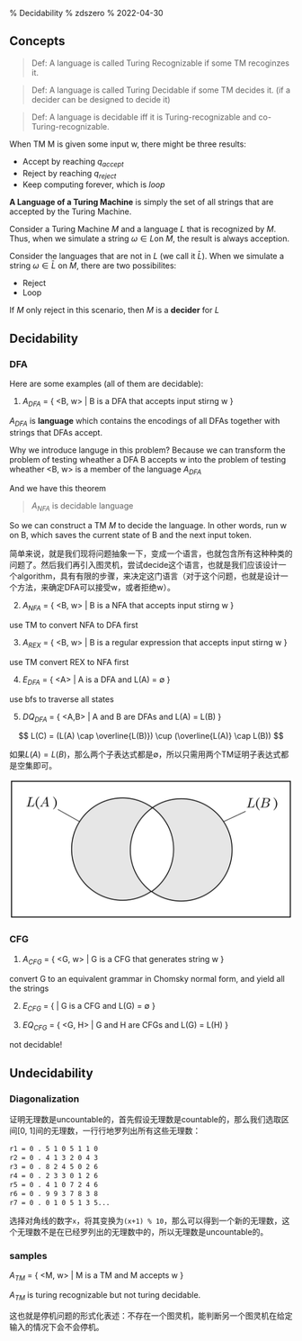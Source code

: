 % Decidability
% zdszero
% 2022-04-30

## Concepts

> Def: A language is called Turing Recognizable if some TM recoginzes it.

> Def: A language is called Turing Decidable if some TM decides it. (if a decider can be designed to decide it)

> Def: A language is decidable iff it is Turing-recognizable and co-Turing-recognizable. 

When TM M is given some input w, there might be three results:

* Accept by reaching $q_{accept}$
* Reject by reaching $q_{reject}$
* Keep computing forever, which is $loop$

**A Language of a Turing Machine** is simply the set of all strings that are accepted by the Turing Machine.

Consider a Turing Machine $M$ and a language $L$ that is recognized by $M$. Thus, when we simulate a string $\omega \in L$on $M$, the result is always acception. 

Consider the languages that are not in $L$ (we call it $\bar L$). When we simulate a string $\omega \in \bar L$ on $M$, there are two possibilites:

* Reject
* Loop

If $M$ only reject in this scenario, then $M$ is a **decider** for $L$ 

## Decidability

### DFA

Here are some examples (all of them are decidable):

1. $A_{DFA}$ =  { <B, w> | B is a DFA that accepts input stirng w }

$A_{DFA}$ is **language** which contains the encodings of all DFAs together with strings that DFAs accept. 

Why we introduce languge in this problem? Because we can transform the problem of testing wheather a DFA B accepts w into the problem of testing wheather <B, w> is a member of the language $A_{DFA}$

And we have this theorem

> $A_{NFA}$ is decidable language 

So we can construct a TM $M$ to decide the language. In other words, run w on B, which saves the current state of B and the next input token.

简单来说，就是我们现将问题抽象一下，变成一个语言，也就包含所有这种种类的问题了。然后我们再引入图灵机，尝试decide这个语言，也就是我们应该设计一个algorithm，具有有限的步骤，来决定这门语言（对于这个问题，也就是设计一个方法，来确定DFA可以接受w，或者拒绝w）。

2. $A_{NFA}$ =  { <B, w> | B is a NFA that accepts input stirng w }

use TM to convert NFA to DFA first

3. $A_{REX}$ =  { <B, w> | B is a regular expression that accepts input stirng w }

use TM convert REX to NFA first

4. $E_{DFA}$ = { <A\> | A is a DFA and L(A) = $\emptyset$ }

use bfs to traverse all states

5. $DQ_{DFA}$ = { <A,B> | A and B are DFAs and L(A) = L(B) }

$$
L(C) = (L(A) \cap \overline{L(B)}) \cup (\overline{L(A)} \cap L(B))
$$

如果$L(A) = L(B)$，那么两个子表达式都是$\emptyset$，所以只需用两个TM证明子表达式都是空集即可。 

![DFA-equal-TM](../images/DFA_equal_TM.png)

### CFG

1. $A_{CFG}$ = { <G, w> | G is a CFG that generates string w } 

convert G to an equivalent grammar in Chomsky normal form, and yield all the strings

2. $E_{CFG}$ = { <G> | G is a CFG and L(G) = $\emptyset$ } 

3. $EQ_{CFG}$ = { <G, H> | G and H are CFGs and L(G) = L(H) } 

not decidable!

## Undecidability

### Diagonalization

证明无理数是uncountable的，首先假设无理数是countable的，那么我们选取区间[0, 1]间的无理数，一行行地罗列出所有这些无理数：

```
r1 = 0 . 5 1 0 5 1 1 0
r2 = 0 . 4 1 3 2 0 4 3
r3 = 0 . 8 2 4 5 0 2 6
r4 = 0 . 2 3 3 0 1 2 6
r5 = 0 . 4 1 0 7 2 4 6
r6 = 0 . 9 9 3 7 8 3 8
r7 = 0 . 0 1 0 5 1 3 5...
```

选择对角线的数字`x`，将其变换为`(x+1) % 10`，那么可以得到一个新的无理数，这个无理数不是在已经罗列出的无理数中的，所以无理数是uncountable的。

### samples

$A_{TM}$ = { <M, w> | M is a TM and M accepts w } 

$A_{TM}$ is turing recognizable but not turing decidable.

这也就是停机问题的形式化表述：不存在一个图灵机，能判断另一个图灵机在给定输入的情况下会不会停机。

